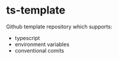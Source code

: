 # ts-template

Github template repository which supports:
- typescript
- environment variables
- conventional comits
